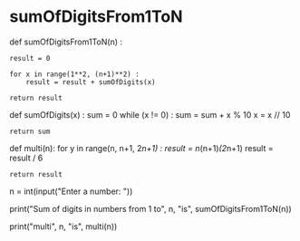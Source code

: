 # sumOfDigitsFrom1ToN
def sumOfDigitsFrom1ToN(n) : 
  
    result = 0   
 
    for x in range(1**2, (n+1)**2) : 
        result = result + sumOfDigits(x) 
   
    return result 

def sumOfDigits(x) : 
    sum = 0
    while (x != 0) : 
        sum = sum + x % 10
        x  = x // 10
      
    return sum


def multi(n):
    for y in range(n, n+1, 2*n+1) :
        result = n*(n+1)*(2*n+1)
        result = result / 6
   
    return result   


n = int(input("Enter a number: "))

print("Sum of digits in numbers from 1 to", n, "is", sumOfDigitsFrom1ToN(n)) 
  
print("multi", n, "is", multi(n))
